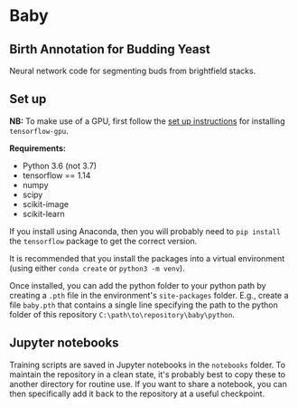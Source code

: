 # Baby

## Birth Annotation for Budding Yeast

Neural network code for segmenting buds from brightfield stacks.

## Set up

**NB:** To make use of a GPU, first follow the [set up
instructions](https://www.tensorflow.org/install/gpu#windows_setup) for
installing `tensorflow-gpu`.

**Requirements:**

- Python 3.6 (not 3.7)
- tensorflow == 1.14
- numpy
- scipy
- scikit-image
- scikit-learn

If you install using Anaconda, then you will probably need to `pip install`
the `tensorflow` package to get the correct version.

It is recommended that you install the packages into a virtual environment
(using either `conda create` or `python3 -m venv`).

Once installed, you can add the python folder to your python path by creating
a `.pth` file in the environment's `site-packages` folder. E.g., create a file
`baby.pth` that contains a single line specifying the path to the python
folder of this repository `C:\path\to\repository\baby\python`.

## Jupyter notebooks

Training scripts are saved in Jupyter notebooks in the `notebooks` folder. To
maintain the repository in a clean state, it's probably best to copy these to
another directory for routine use. If you want to share a notebook, you can
then specifically add it back to the repository at a useful checkpoint.
